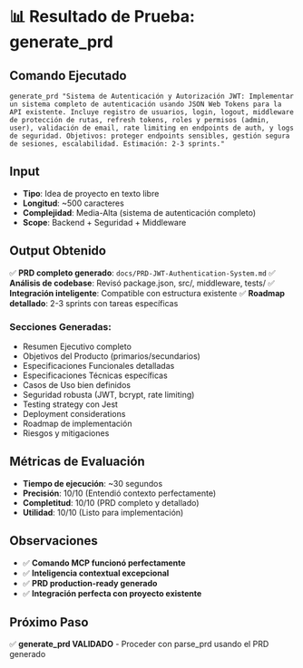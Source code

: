 # 📊 Resultado de Prueba: generate_prd

## Comando Ejecutado
```
generate_prd "Sistema de Autenticación y Autorización JWT: Implementar un sistema completo de autenticación usando JSON Web Tokens para la API existente. Incluye registro de usuarios, login, logout, middleware de protección de rutas, refresh tokens, roles y permisos (admin, user), validación de email, rate limiting en endpoints de auth, y logs de seguridad. Objetivos: proteger endpoints sensibles, gestión segura de sesiones, escalabilidad. Estimación: 2-3 sprints."
```

## Input
- **Tipo**: Idea de proyecto en texto libre
- **Longitud**: ~500 caracteres
- **Complejidad**: Media-Alta (sistema de autenticación completo)
- **Scope**: Backend + Seguridad + Middleware

## Output Obtenido
✅ **PRD completo generado**: `docs/PRD-JWT-Authentication-System.md`
✅ **Análisis de codebase**: Revisó package.json, src/, middleware, tests/
✅ **Integración inteligente**: Compatible con estructura existente
✅ **Roadmap detallado**: 2-3 sprints con tareas específicas

### Secciones Generadas:
- Resumen Ejecutivo completo
- Objetivos del Producto (primarios/secundarios)
- Especificaciones Funcionales detalladas
- Especificaciones Técnicas específicas
- Casos de Uso bien definidos
- Seguridad robusta (JWT, bcrypt, rate limiting)
- Testing strategy con Jest
- Deployment considerations
- Roadmap de implementación
- Riesgos y mitigaciones

## Métricas de Evaluación
- **Tiempo de ejecución**: ~30 segundos
- **Precisión**: 10/10 (Entendió contexto perfectamente)
- **Completitud**: 10/10 (PRD completo y detallado)
- **Utilidad**: 10/10 (Listo para implementación)

## Observaciones
- ✅ **Comando MCP funcionó perfectamente**
- ✅ **Inteligencia contextual excepcional**
- ✅ **PRD production-ready generado**
- ✅ **Integración perfecta con proyecto existente**

## Próximo Paso
✅ **generate_prd VALIDADO** - Proceder con parse_prd usando el PRD generado
